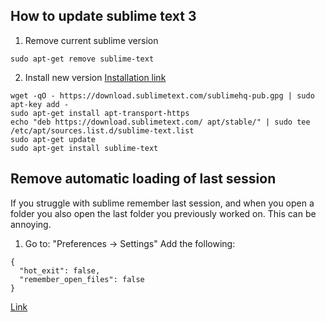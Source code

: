 


## How to update sublime text 3
1. Remove current sublime version
```
sudo apt-get remove sublime-text
```
2. Install new version
[Installation link](https://www.sublimetext.com/docs/3/linux_repositories.html)
```
wget -qO - https://download.sublimetext.com/sublimehq-pub.gpg | sudo apt-key add -
sudo apt-get install apt-transport-https
echo "deb https://download.sublimetext.com/ apt/stable/" | sudo tee /etc/apt/sources.list.d/sublime-text.list
sudo apt-get update
sudo apt-get install sublime-text
```

## Remove automatic loading of last session
If you struggle with sublime remember last session, and when you open a folder you also open the last folder you previously worked on. This can be annoying.
1. Go to: "Preferences -> Settings"
Add the following: 
```
{
  "hot_exit": false,
  "remember_open_files": false
}
```
[Link](https://forum.sublimetext.com/t/disable-automatic-loading-of-last-session/4132/8)